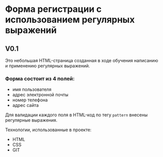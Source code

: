 # Форма регистрации с использованием регулярных выражений
## V0.1

Это небольшая HTML-страница созданная в ходе обучения написанию и применению регулярных выражений.
### Форма состоит из 4 полей:
- имя пользователя
- адрес электронной почты
- номер телефона
- адрес сайта

Для валидации каждого поля в HTML-код по тегу `pattern` внесены регулярные выражения.

Технологии, использованные в проекте:
* HTML
* CSS
* GIT